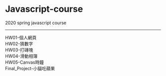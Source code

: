 # Javascript-course
2020 spring javascript course 

---

HW01-個人網頁  
HW02-猜數字  
HW03-打磚塊  
HW04-滑動相簿  
HW05-Canvas時鐘  
Final_Project-小貓吃蘋果  
